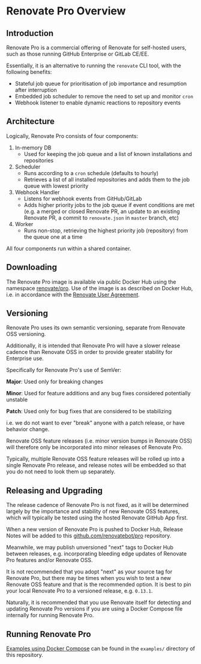 # Renovate Pro Overview

## Introduction

Renovate Pro is a commercial offering of Renovate for self-hosted users, such as those running GitHub Enterprise or GitLab CE/EE.

Essentially, it is an alternative to running the `renovate` CLI tool, with the following benefits:

- Stateful job queue for prioritisation of job importance and resumption after interruption
- Embedded job scheduler to remove the need to set up and monitor `cron`
- Webhook listener to enable dynamic reactions to repository events

## Architecture

Logically, Renovate Pro consists of four components:

1.  In-memory DB
    - Used for keeping the job queue and a list of known installations and repositories
2.  Scheduler
    - Runs according to a `cron` schedule (defaults to hourly)
    - Retrieves a list of all installed repositories and adds them to the job queue with lowest priority
3.  Webhook Handler
    - Listens for webhook events from GitHub/GitLab
    - Adds higher priority jobs to the job queue if event conditions are met (e.g. a merged or closed Renovate PR, an update to an existing Renovate PR, a commit to `renovate.json` in `master` branch, etc)
4.  Worker
    - Runs non-stop, retrieving the highest priority job (repository) from the queue one at a time

All four components run within a shared container.

## Downloading

The Renovate Pro image is available via public Docker Hub using the namespace [renovate/pro](https://hub.docker.com/r/renovate/pro/).
Use of the image is as described on Docker Hub, i.e. in accordance with the [Renovate User Agreement](https://renovatebot.com/user-agreement).

## Versioning

Renovate Pro uses its own semantic versioning, separate from Renovate OSS versioning.

Additionally, it is intended that Renovate Pro will have a slower release cadence than Renovate OSS in order to provide greater stability for Enterprise use.

Specifically for Renovate Pro's use of SemVer:

**Major**: Used only for breaking changes

**Minor**: Used for feature additions and any bug fixes considered potentially unstable

**Patch**: Used only for bug fixes that are considered to be stabilizing

i.e. we do not want to ever "break" anyone with a patch release, or have behavior change.

Renovate OSS feature releases (i.e. minor version bumps in Renovate OSS) will therefore only be incorporated into minor releases of Renovate Pro.

Typically, multiple Renovate OSS feature releases will be rolled up into a single Renovate Pro release, and release notes will be embedded so that you do not need to look them up separately.

## Releasing and Upgrading

The release cadence of Renovate Pro is not fixed, as it will be determined largely by the importance and stability of new Renovate OSS features, which will typically be tested using the hosted Renovate GitHub App first.

When a new version of Renovate Pro is pushed to Docker Hub, Release Notes will be added to this [github.com/renovatebot/pro](https://github.com/renovatebot/pro) repository.

Meanwhile, we may publish unversioned "next" tags to Docker Hub between releases, e.g. incorporating bleeding edge updates of Renovate Pro features and/or Renovate OSS.

It is not recommended that you adopt "next" as your source tag for Renovate Pro, but there may be times when you wish to test a new Renovate OSS feature and that is the recommended option. It is best to pin your local Renovate Pro to a versioned release, e.g. `0.13.1`.

Naturally, it is recommended that you use Renovate itself for detecting and updating Renovate Pro versions if you are using a Docker Compose file internally for running Renovate Pro.

## Running Renovate Pro

[Examples using Docker Compose](https://github.com/renovatebot/pro/blob/master/examples/) can be found in the `examples/` directory of this repository.
